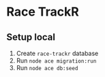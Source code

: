 # Race TrackR

## Setup local

1. Create `race-trackr` database
2. Run `node ace migration:run`
3. Run `node ace db:seed`
